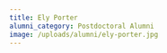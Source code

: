 ```yaml
---
title: Ely Porter
alumni_category: Postdoctoral Alumni
image: /uploads/alumni/ely-porter.jpg
---
```

